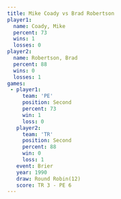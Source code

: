 ```yaml
---
title: Mike Coady vs Brad Robertson
player1:               
  name: Coady, Mike    
  percent: 73          
  wins: 1              
  losses: 0            
player2:               
  name: Robertson, Brad
  percent: 88          
  wins: 0              
  losses: 1            
games:
 - player1:          
     team: 'PE'      
     position: Second
     percent: 73     
     win: 1          
     loss: 0         
   player2:          
     team: 'TR'      
     position: Second
     percent: 88     
     win: 0          
     loss: 1         
   event: Brier         
   year: 1990           
   draw: Round Robin(12)
   score: TR 3 - PE 6   
---
```

